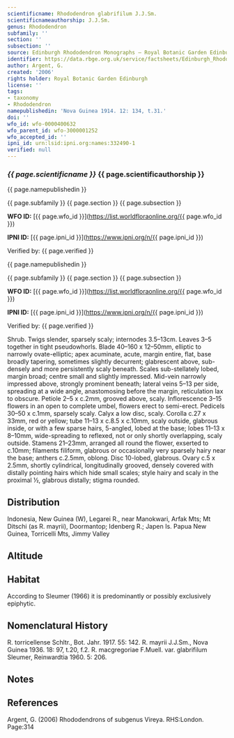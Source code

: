 ```yaml
---
scientificname: Rhododendron glabrifilum J.J.Sm.
scientificnameauthorship: J.J.Sm.
genus: Rhododendron
subfamily: ''
section: ''
subsection: ''
source: Edinburgh Rhododendron Monographs – Royal Botanic Garden Edinburgh
identifier: https://data.rbge.org.uk/service/factsheets/Edinburgh_Rhododendron_Monographs.xhtml
author: Argent, G.
created: '2006'
rights holder: Royal Botanic Garden Edinburgh
license: ''
tags:
- taxonomy
- Rhododendron
namepublishedin: 'Nova Guinea 1914. 12: 134, t.31.'
doi: ''
wfo_id: wfo-0000400632
wfo_parent_id: wfo-3000001252
wfo_accepted_id: ''
ipni_id: urn:lsid:ipni.org:names:332490-1
verified: null
---
```

### _{{ page.scientificname }}_ {{ page.scientificauthorship }}
 {{ page.namepublishedin }}

{{ page.subfamily }} {{ page.section }} {{ page.subsection }}

**WFO ID:** [{{ page.wfo_id }}](https://list.worldfloraonline.org/{{ page.wfo_id }})

**IPNI ID:** [{{ page.ipni_id }}](https://www.ipni.org/n/{{ page.ipni_id }})

Verified by: {{ page.verified }}

 {{ page.namepublishedin }}

{{ page.subfamily }} {{ page.section }} {{ page.subsection }}

**WFO ID:** [{{ page.wfo_id }}](https://list.worldfloraonline.org/{{ page.wfo_id }})

**IPNI ID:** [{{ page.ipni_id }}](https://www.ipni.org/n/{{ page.ipni_id }})

Verified by: {{ page.verified }}



Shrub. Twigs slender, sparsely scaly; internodes 3.5–13cm. Leaves 3–5 together in tight pseudowhorls. Blade 40–160 x 12–50mm, elliptic to narrowly ovate-elliptic; apex acuminate, acute, margin entire, flat, base broadly tapering, sometimes slightly decurrent; glabrescent above, sub-densely and more persistently scaly beneath. Scales sub-stellately lobed, margin broad; centre small and slightly impressed. Mid-vein narrowly impressed above, strongly prominent beneath; lateral veins 5–13 per side, spreading at a wide angle, anastomosing before the margin, reticulation lax to obscure. Petiole 2–5 x c.2mm, grooved above, scaly. Inflorescence 3–15 flowers in an open to complete umbel, flowers erect to semi-erect. Pedicels 30–50 x c.1mm, sparsely scaly. Calyx a low disc, scaly. Corolla c.27 x 33mm, red or yellow; tube 11–13 x c.8.5 x c.10mm, scaly outside, glabrous inside, or with a few sparse hairs, 5-angled, lobed at the base; lobes 11–13 x 8–10mm, wide-spreading to reflexed, not or only shortly overlapping, scaly outside. Stamens 21–23mm, arranged all round the flower, exserted to c.10mm; filaments filiform, glabrous or occasionally very sparsely hairy near the base; anthers c.2.5mm, oblong. Disc 10-lobed, glabrous. Ovary c.5 x 2.5mm, shortly cylindrical, longitudinally grooved, densely covered with distally pointing hairs which hide small scales; style hairy and scaly in the proximal ½, glabrous distally; stigma rounded.

## Distribution
Indonesia, New Guinea (W), Legarei R., near Manokwari, Arfak Mts; Mt Ditschi (as R. mayrii), Doormantop; Idenberg R.; Japen Is. Papua New Guinea, Torricelli Mts, Jimmy Valley

## Altitude


## Habitat
According to Sleumer (1966) it is predominantly or possibly exclusively epiphytic.

## Nomenclatural History
R. torricellense Schltr., Bot. Jahr. 1917. 55: 142. R. mayrii J.J.Sm., Nova Guinea 1936. 18: 97, t.20, f.2. R. macgregoriae F.Muell. var. glabrifilum Sleumer, Reinwardtia 1960. 5: 206.
                       
## Notes


## References

Argent, G. (2006) Rhododendrons of subgenus Vireya. RHS:London. Page:314
